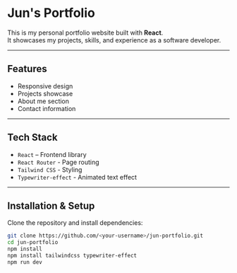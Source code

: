 # Jun's Portfolio

This is my personal portfolio website built with **React**.  
It showcases my projects, skills, and experience as a software developer.

---

## Features
- Responsive design
- Projects showcase
- About me section
- Contact information

---

## Tech Stack
- `React` – Frontend library
- `React Router` - Page routing
- `Tailwind CSS` - Styling
- `Typewriter-effect` - Animated text effect

---

## Installation & Setup

Clone the repository and install dependencies:

```bash
git clone https://github.com/<your-username>/jun-portfolio.git
cd jun-portfolio
npm install
npm install tailwindcss typewriter-effect
npm run dev
